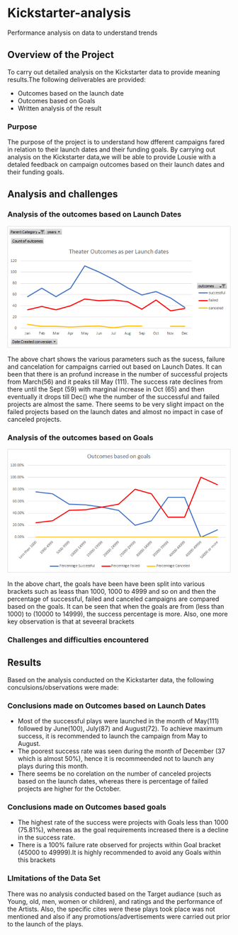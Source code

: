 # Kickstarter-analysis
Performance analysis on data to understand trends
## Overview of the Project
To carry out detailed analysis on the Kickstarter data to provide meaning results.The following deliverables are provided:
- Outcomes based on the launch date
- Outcomes based on Goals
- Written analysis of the result
### Purpose
The purpose of the project is to understand how dfferent campaigns fared in relation to their launch dates and their funding goals. By carrying out analysis on the Kickstarter data,we will be able to provide Lousie with a detaled feedback on campaign outcomes based on their launch dates and their funding goals. 
## Analysis and challenges

### Analysis of the outcomes based on Launch Dates
![Theater_outcomes_vs_launch](https://github.com/Manishthapa2022/Kickstarter-analysis/blob/main/Resources/Theater_outcomes_vs_launch.png)

The above chart shows the various parameters such as the sucess, failure and cancelation for campaigns carried out based on Launch Dates. It can been that there is an profund increase in the number of successful projects from March(56) and it peaks till May (111). The success rate declines from there until the Sept (59) with marginal increase in Oct (65) and then eventually it drops till Dec() whe the number of the successful and failed projects are almost the same. 
There seems to be very slight impact on the failed projects based on the launch dates and almost no impact in case of canceled projects. 
### Analysis of the outcomes based on Goals
![Outcomes_vs_goals](https://github.com/Manishthapa2022/Kickstarter-analysis/blob/main/Resources/Outcomes_vs_goals.png)

In the above chart, the goals have been have been split into various brackets such as leass than 1000, 1000 to 4999 and so on and then the percentage of successful, failed and canceled campaigns are compared based on the goals. It can be seen that when the goals are from (less than 1000) to (10000 to 14999), the success percentage is more. Also, one more key observation is that at seveeral brackets  
### Challenges and difficulties encountered
## Results
Based on the analysis conducted on the Kickstarter data, the following conculsions/observations were made:
### Conclusions made on Outcomes based on Launch Dates 
- Most of the successful plays were launched in the month of May(111) followed by June(100), July(87) and August(72). To achieve maximum success, it is recommended to launch the campaign from May to August.  
- The poorest success rate was seen during the month of December (37 which is almost 50%), hence it is recommeended not to launch any plays during this month. 
- There seems be no corelation on the number of canceled projects based on the launch dates, whereas there is percentage of failed projects are higher for the October. 
### Conclusions made on Outcomes based goals
* The highest rate of the success were projects with Goals less than 1000 (75.81%), whereas as the goal requirements increased there is a decline in the success rate. 
* There is a 100% failure rate observed for projects within Goal bracket (45000 to 49999).It is highly recommended to avoid any Goals within this brackets 

### LImitations of the Data Set
There was no analysis conducted based on the Target audiance (such as Young, old, men, women or children), and ratings and the performance of the Artists. Also, the specific cites were these plays took place was not mentioned and also if any promotions/advertisements were carried out prior to the launch of the plays. 
###
